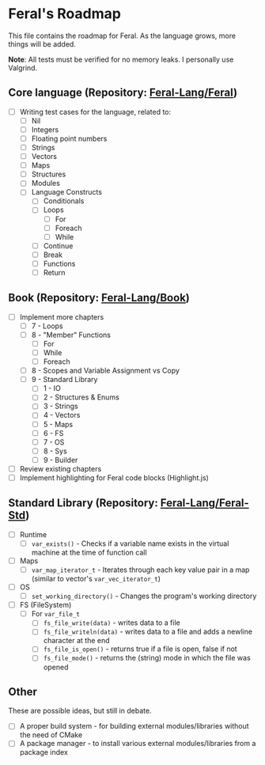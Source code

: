 # Feral's Roadmap

This file contains the roadmap for Feral. As the language grows, more things will be added.

**Note**: All tests must be verified for no memory leaks. I personally use Valgrind.

## Core language (Repository: [Feral-Lang/Feral](https://github.com/Feral-Lang/Feral))

- [ ] Writing test cases for the language, related to:
  - [ ] Nil
  - [ ] Integers
  - [ ] Floating point numbers
  - [ ] Strings
  - [ ] Vectors
  - [ ] Maps
  - [ ] Structures
  - [ ] Modules
  - [ ] Language Constructs
    - [ ] Conditionals
    - [ ] Loops
      - [ ] For
      - [ ] Foreach
      - [ ] While
    - [ ] Continue
    - [ ] Break
    - [ ] Functions
    - [ ] Return

## Book (Repository: [Feral-Lang/Book](https://github.com/Feral-Lang/Book))

- [ ] Implement more chapters
  - [ ] 7 - Loops
  - [ ] 8 - "Member" Functions
    - [ ] For
    - [ ] While
    - [ ] Foreach
  - [ ] 8 - Scopes and Variable Assignment vs Copy
  - [ ] 9 - Standard Library
    - [ ] 1 - IO
    - [ ] 2 - Structures & Enums
    - [ ] 3 - Strings
    - [ ] 4 - Vectors
    - [ ] 5 - Maps
    - [ ] 6 - FS
    - [ ] 7 - OS
    - [ ] 8 - Sys
    - [ ] 9 - Builder
- [ ] Review existing chapters
- [ ] Implement highlighting for Feral code blocks (Highlight.js)

## Standard Library (Repository: [Feral-Lang/Feral-Std](https://github.com/Feral-Lang/Feral-Std))

- [ ] Runtime
  - [ ] `var_exists()` - Checks if a variable name exists in the virtual machine at the time of function call
- [ ] Maps
  - [ ] `var_map_iterator_t` - Iterates through each key value pair in a map (similar to vector's `var_vec_iterator_t`)
- [ ] OS
  - [ ] `set_working_directory()` - Changes the program's working directory
- [ ] FS (FileSystem)
  - [ ] For `var_file_t`
    - [ ] `fs_file_write(data)` - writes data to a file
    - [ ] `fs_file_writeln(data)` - writes data to a file and adds a newline character at the end
    - [ ] `fs_file_is_open()` - returns true if a file is open, false if not
    - [ ] `fs_file_mode()` - returns the (string) mode in which the file was opened

## Other

These are possible ideas, but still in debate.

- [ ] A proper build system - for building external modules/libraries without the need of CMake
- [ ] A package manager - to install various external modules/libraries from a package index